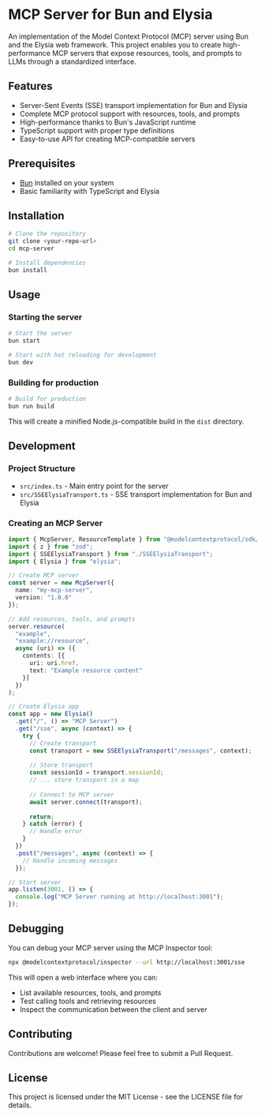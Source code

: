 # MCP Server for Bun and Elysia

An implementation of the Model Context Protocol (MCP) server using Bun and the Elysia web framework. This project enables you to create high-performance MCP servers that expose resources, tools, and prompts to LLMs through a standardized interface.

## Features

- Server-Sent Events (SSE) transport implementation for Bun and Elysia
- Complete MCP protocol support with resources, tools, and prompts
- High-performance thanks to Bun's JavaScript runtime
- TypeScript support with proper type definitions
- Easy-to-use API for creating MCP-compatible servers

## Prerequisites

- [Bun](https://bun.sh/) installed on your system
- Basic familiarity with TypeScript and Elysia

## Installation

```bash
# Clone the repository
git clone <your-repo-url>
cd mcp-server

# Install dependencies
bun install
```

## Usage

### Starting the server

```bash
# Start the server
bun start

# Start with hot reloading for development
bun dev
```

### Building for production

```bash
# Build for production
bun run build
```

This will create a minified Node.js-compatible build in the `dist` directory.

## Development

### Project Structure

- `src/index.ts` - Main entry point for the server
- `src/SSEElysiaTransport.ts` - SSE transport implementation for Bun and Elysia

### Creating an MCP Server

```typescript
import { McpServer, ResourceTemplate } from "@modelcontextprotocol/sdk/server/mcp.js";
import { z } from "zod";
import { SSEElysiaTransport } from "./SSEElysiaTransport";
import { Elysia } from "elysia";

// Create MCP server
const server = new McpServer({
  name: "my-mcp-server",
  version: "1.0.0"
});

// Add resources, tools, and prompts
server.resource(
  "example",
  "example://resource",
  async (uri) => ({
    contents: [{
      uri: uri.href,
      text: "Example resource content"
    }]
  })
);

// Create Elysia app
const app = new Elysia()
  .get("/", () => "MCP Server")
  .get("/sse", async (context) => {
    try {
      // Create transport
      const transport = new SSEElysiaTransport("/messages", context);
      
      // Store transport
      const sessionId = transport.sessionId;
      // ... store transport in a map
      
      // Connect to MCP server
      await server.connect(transport);
      
      return;
    } catch (error) {
      // Handle error
    }
  })
  .post("/messages", async (context) => {
    // Handle incoming messages
  });

// Start server
app.listen(3001, () => {
  console.log("MCP Server running at http://localhost:3001");
});
```

## Debugging

You can debug your MCP server using the MCP Inspector tool:

```bash
npx @modelcontextprotocol/inspector --url http://localhost:3001/sse
```

This will open a web interface where you can:
- List available resources, tools, and prompts
- Test calling tools and retrieving resources
- Inspect the communication between the client and server

## Contributing

Contributions are welcome! Please feel free to submit a Pull Request.

## License

This project is licensed under the MIT License - see the LICENSE file for details.